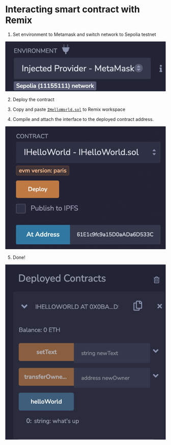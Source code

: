 # Interacting smart contract with Remix

1. Set environment to Metamask and switch network to Sepolia testnet

![image](_img/remix-1.png)

2. Deploy the contract

3. Copy and paste [`IHelloWorld.sol`](contracts/interfaces/IHelloWorld.sol) to Remix workspace

4. Compile and attach the interface to the deployed contract address.

![image](_img/remix-2.png)

5. Done!

![image](_img/remix-3.png)
